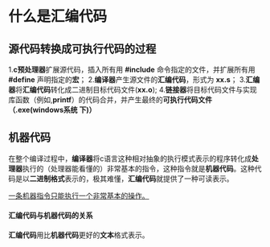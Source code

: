 # 什么是汇编代码

## 源代码转换成可执行代码的过程
1.**c预处理器**扩展源代码，插入所有用 **#include** 命令指定的文件，并扩展所有用 **#define** 声明指定的**宏**；
2.**编译器**产生源文件的**汇编代码**，形式为 **xx.s**；
3.**汇编器**将**汇编代码**转化成二进制目标代码文件(**xx.o**);
4.**链接器**将目标代码文件与实现库函数（例如,**printf**）的代码合并，并产生最终的**可执行代码文件（.exe(windows系统 下)）**

## 机器代码
在整个编译过程中，**编译器**将c语言这种相对抽象的执行模式表示的程序转化成**处理器**执行的（处理器能看懂的）非常基本的指令，这种指令就是**机器代码**。这种代码是以**二进制格式**表示的，极其难懂，**汇编代码**就提供了一种可读表示。

<u>一条机器指令只能执行一个非常基本的操作。</u>

#### 汇编代码与机器代码的关系
**汇编代码**用比**机器代码**更好的**文本**格式表示。

